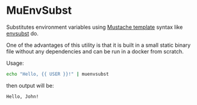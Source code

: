 # MuEnvSubst

Substitutes environment variables using [Mustache template](https://mustache.github.io/) syntax like 
[envsubst](https://www.gnu.org/software/gettext/manual/html_node/envsubst-Invocation.html) do.

One of the advantages of this utility is that it is built in a small static binary file without any dependencies and 
can be run in a docker from scratch.

Usage:

```sh
echo "Hello, {{ USER }}!" | muenvsubst
```

then output will be: 

```
Hello, John!
```
